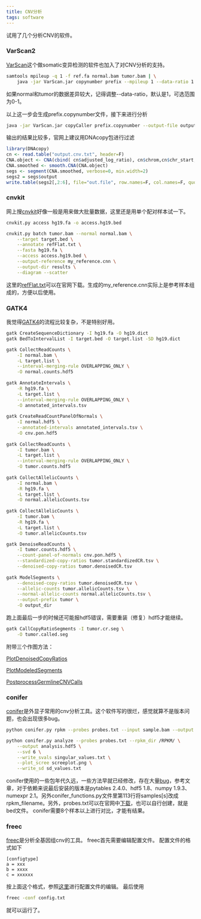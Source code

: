 ```yaml
---
title: CNV分析
tags: software
---
```


试用了几个分析CNV的软件。

### VarScan2
[VarScan](http://varscan.sourceforge.net/copy-number-calling.html)这个做somatic变异检测的软件也加入了对CNV分析的支持。

```bash
samtools mpileup -q 1 -f ref.fa normal.bam tumor.bam | \
	java -jar VarScan.jar copynumber prefix --mpileup 1 --data-ratio 1
```
如果normal和tumor的数据差异较大，记得调整--data-ratio，默认是1，可选范围为0-1。

以上这一步会生成prefix.copynumber文件，接下来进行分析
```bash
java -jar VarScan.jar copyCaller prefix.copynumber --output-file output.cnv.txt
```

输出的结果比较多，官网上建议用DNAcopy包进行过滤
```R
library(DNAcopy)
cn <- read.table("output.cnv.txt", header=F)
CNA.object <- CNA(cbind( cn$adjusted_log_ratio), cn$chrom,cn$chr_start, data.type="logratio", sampleid="tumor")
CNA.smoothed <- smooth.CNA(CNA.object)
segs <- segment(CNA.smoothed, verbose=0, min.width=2)
segs2 = segs$output
write.table(segs2[,2:6], file="out.file", row.names=F, col.names=F, quote=F, sep="\t")
```

### cnvkit
网上搜[cnvkit](https://cnvkit.readthedocs.io/en/stable/)好像一般是用来做大批量数据，这里还是用单个配对样本试一下。
```bash
cnvkit.py access hg19.fa -o access.hg19.bed

cnvkit.py batch tumor.bam --normal normal.bam \
	--target target.bed \
	--annotate refFlat.txt \
	--fasta hg19.fa \
	--access access.hg19.bed \
	--output-reference my_reference.cnn \
	--output-dir results \
	--diagram --scatter
```
这里的[refFlat.txt](http://hgdownload.soe.ucsc.edu/goldenPath/hg19/database/refFlat.txt.gz)可以在官网下载。生成的my_reference.cnn实际上是参考样本组成的，方便以后使用。


### GATK4
我觉得[GATK4](https://software.broadinstitute.org/gatk/best-practices/workflow?id=11147)的流程比较复杂，不是特别好用。
```bash
gatk CreateSequenceDictionary -I hg19.fa -O hg19.dict
gatk BedToIntervalList -I target.bed -O target.list -SD hg19.dict

gatk CollectReadCounts \
	-I normal.bam \
	-L target.list \
	--interval-merging-rule OVERLAPPING_ONLY \
	-O normal.counts.hdf5
	
gatk AnnotateIntervals \
	-R hg19.fa \
	-L target.list \
	--interval-merging-rule OVERLAPPING_ONLY \
	-O annotated_intervals.tsv
	
gatk CreateReadCountPanelOfNormals \
	-I normal.hdf5 \
	--annotated-intervals annotated_intervals.tsv \
	-O cnv.pon.hdf5
	
gatk CollectReadCounts \
	-I tumor.bam \
	-L target.list \
	--interval-merging-rule OVERLAPPING_ONLY \
	-O tumor.counts.hdf5
	
gatk CollectAllelicCounts \
	-I normal.bam \
	-R hg19.fa \
	-L target.list \
	-O normal.allelicCounts.tsv
	
gatk CollectAllelicCounts \
	-I tumor.bam \
	-R hg19.fa \
	-L target.list \
	-O tumor.allelicCounts.tsv

gatk DenoiseReadCounts \
	-I tumor.counts.hdf5 \
	--count-panel-of-normals cnv.pon.hdf5 \
	--standardized-copy-ratios tumor.standardizedCR.tsv \
	--denoised-copy-ratios tumor.denoisedCR.tsv
	
gatk ModelSegments \
	--denoised-copy-ratios tumor.denoisedCR.tsv \
	--allelic-counts tumor.allelicCounts.tsv \
	--normal-allelic-counts normal.allelicCounts.tsv \
	--output-prefix tumor \
	-O output_dir
```
跑上面最后一步的时候还可能报hdf5错误，需要重装（修复）hdf5才能继续。

```bash
gatk CallCopyRatioSegments -I tumor.cr.seg \
	-O tumor.called.seg
```

附带三个作图方法：

[PlotDenoisedCopyRatios](https://software.broadinstitute.org/gatk/documentation/tooldocs/current/org_broadinstitute_hellbender_tools_copynumber_plotting_PlotDenoisedCopyRatios.php)

[PlotModeledSegments](https://software.broadinstitute.org/gatk/documentation/tooldocs/current/org_broadinstitute_hellbender_tools_copynumber_plotting_PlotModeledSegments.php)

[PostprocessGermlineCNVCalls](https://software.broadinstitute.org/gatk/documentation/tooldocs/current/org_broadinstitute_hellbender_tools_copynumber_PostprocessGermlineCNVCalls.php)

### conifer
[conifer](http://conifer.sourceforge.net/)是外显子常用的cnv分析工具。这个软件写的很烂，感觉就算不是版本问题，也会出现很多bug。
```bash
python conifer.py rpkm --probes probes.txt --input sample.bam --output sample.rpkm.txt

python conifer.py analyze --probes probes.txt --rpkm_dir /RPKM/ \
	--output analysis.hdf5 \
	--svd 6 \
	--write_svals singular_values.txt \
	--plot_scree screeplot.png \
	--write_sd sd_values.txt
```
conifer使用的一些包年代久远，一些方法早就已经修改，存在大量[bug](https://www.biostars.org/p/262148/)，参考文章，对于依赖来说最后安装的版本是pytables 2.4.0、hdf5 1.8、numpy 1.9.3、numexpr 2.1。另外conifer_functions.py文件里第113行将samples\[s\]改成rpkm_filename。另外，probes.txt可以在官网中[下载](http://sourceforge.net/projects/conifer/files/probes.txt/download)，也可以自行创建，就是bed文件。
conifer需要8个样本以上进行对比，才能有结果。

### freec
[freec](http://boevalab.inf.ethz.ch/FREEC/)是分析全基因组cnv的工具。
freec首先需要编辑配置文件。
配置文件的格式如下
```
[configtype]
a = xxx
b = xxxx
c = xxxxxx
```
按上面这个格式，参照[这里](http://boevalab.inf.ethz.ch/FREEC/tutorial.html#CONFIG)进行配置文件的编辑。
最后使用
```bash
freec -conf config.txt
```
就可以运行了。